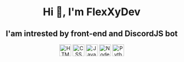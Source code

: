 <h1 align="center">Hi 👋, I'm FlexXyDev</h1>

<h2 align="center">I'am intrested by front-end and DiscordJS bot</h2>

<p align="center">
<img src="https://cdn-icons-png.flaticon.com/128/1051/1051277.png" width="32" height="32" alt="HTML"/>
<img src="https://th.bing.com/th/id/OIP.NccvSu6Gut1HXGwUTBKYKgHaH3?w=170&h=181&c=7&r=0&o=5&dpr=1.3&pid=1.7" width="32" height="32" alt="CSS" />
<img src="https://th.bing.com/th/id/OIP.4go3b33sOpfhyrW4ibQ4_AHaHa?w=217&h=218&c=7&r=0&o=5&dpr=1.3&pid=1.7" width="32" height="32" alt="Javascript" />
<img src="https://th.bing.com/th/id/OIP.9zN9M5IW0FwVUWiO-xOoMAHaHa?w=161&h=180&c=7&r=0&o=5&dpr=1.3&pid=1.7" width="32" height="32" alt="NodeJS" />
<img src="https://th.bing.com/th/id/OIP.CYpqc79M1jl94xw__TzDiQHaHa?w=218&h=218&c=7&r=0&o=5&dpr=1.3&pid=1.7" width="32" height="32" alt="Python" />
</p>
